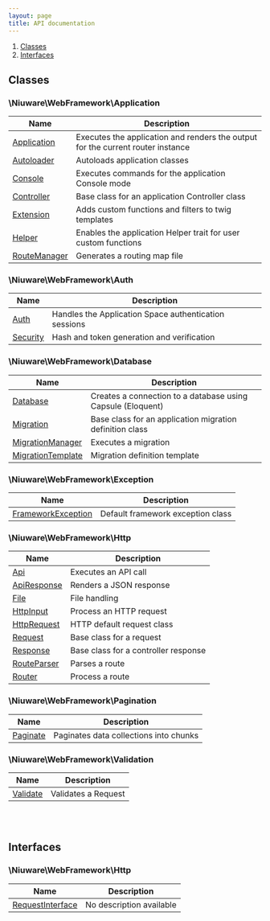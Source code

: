 ```yaml
---
layout: page
title: API documentation
---
```


1. <a href="#classes">Classes</a>   
2. <a href="#interfaces">Interfaces</a>  

<a name="classes">
<h2>Classes</h2>
<h3 id="Niuware_WebFramework_Application">\Niuware\WebFramework\Application</h3>
<table class="styled">
    <thead>
    <tr>
        <th>Name</th>
        <th>Description</th>
    </tr>
    </thead>
    <tbody>
    <tr>
        <td>
        <a href="../classes/Niuware_WebFramework_Application_Application.html">Application</a>
        </td>
        <td>Executes the application and renders the output for the current router instance</td>
    </tr>
    <tr>
        <td>
        <a href="../classes/Niuware_WebFramework_Application_Autoloader.html">Autoloader</a>
        </td>
        <td>Autoloads application classes</td>
    </tr>
    <tr>
        <td>
        <a href="../classes/Niuware_WebFramework_Application_Console.html">Console</a>
        </td>
        <td>Executes commands for the application Console mode</td>
    </tr>
    <tr>
        <td>
        <a href="../classes/Niuware_WebFramework_Application_Controller.html">Controller</a>
        </td>
        <td>Base class for an application Controller class</td>
    </tr>
    <tr>
        <td>
        <a href="../classes/Niuware_WebFramework_Application_Extension.html">Extension</a>
        </td>
        <td>Adds custom functions and filters to twig templates</td>
    </tr>
    <tr>
        <td>
        <a href="../classes/Niuware_WebFramework_Application_Helper.html">Helper</a>
        </td>
        <td>Enables the application Helper trait for user custom functions</td>
    </tr>
    <tr>
        <td>
        <a href="../classes/Niuware_WebFramework_Application_RouteManager.html">RouteManager</a>
        </td>
        <td>Generates a routing map file</td>
    </tr>
    </tbody>
</table>

<h3 id="Niuware_WebFramework_Auth">\Niuware\WebFramework\Auth</h3>
<table class="styled">
    <thead>
    <tr>
        <th>Name</th>
        <th>Description</th>
    </tr>
    </thead>
    <tbody>
    <tr>
        <td>
        <a href="../classes/Niuware_WebFramework_Auth_Auth.html">Auth</a>
        </td>
        <td>Handles the Application Space authentication sessions</td>
    </tr>
    <tr>
        <td>
        <a href="../classes/Niuware_WebFramework_Auth_Security.html">Security</a>
        </td>
        <td>Hash and token generation and verification</td>
    </tr>
    </tbody>
</table>

<h3 id="Niuware_WebFramework_Database">\Niuware\WebFramework\Database</h3>
<table class="styled">
    <thead>
    <tr>
        <th>Name</th>
        <th>Description</th>
    </tr>
    </thead>
    <tbody>
    <tr>
        <td>
        <a href="../classes/Niuware_WebFramework_Database_Database.html">Database</a>
        </td>
        <td>Creates a connection to a database using Capsule (Eloquent)</td>
    </tr>
    <tr>
        <td>
        <a href="../classes/Niuware_WebFramework_Database_Migration.html">Migration</a>
        </td>
        <td>Base class for an application migration definition class</td>
    </tr>
    <tr>
        <td>
        <a href="../classes/Niuware_WebFramework_Database_MigrationManager.html">MigrationManager</a>
        </td>
        <td>Executes a migration</td>
    </tr>
    <tr>
        <td>
        <a href="../classes/Niuware_WebFramework_Database_MigrationTemplate.html">MigrationTemplate</a>
        </td>
        <td>Migration definition template</td>
    </tr>
    </tbody>
</table>

<h3 id="Niuware_WebFramework_Exception">\Niuware\WebFramework\Exception</h3>
<table class="styled">
    <thead>
    <tr>
        <th>Name</th>
        <th>Description</th>
    </tr>
    </thead>
    <tbody>
    <tr>
        <td>
        <a href="../classes/Niuware_WebFramework_Exception_FrameworkException.html">FrameworkException</a>
        </td>
        <td>Default framework exception class</td>
    </tr>
    </tbody>
</table>

<h3 id="Niuware_WebFramework_Http">\Niuware\WebFramework\Http</h3>
<table class="styled">
    <thead>
    <tr>
        <th>Name</th>
        <th>Description</th>
    </tr>
    </thead>
    <tbody>
    <tr>
        <td>
        <a href="../classes/Niuware_WebFramework_Http_Api.html">Api</a>
        </td>
        <td>Executes an API call</td>
    </tr>
    <tr>
        <td>
        <a href="../classes/Niuware_WebFramework_Http_ApiResponse.html">ApiResponse</a>
        </td>
        <td>Renders a JSON response</td>
    </tr>
    <tr>
        <td>
        <a href="../classes/Niuware_WebFramework_Http_File.html">File</a>
        </td>
        <td>File handling</td>
    </tr>
    <tr>
        <td>
        <a href="../classes/Niuware_WebFramework_Http_HttpInput.html">HttpInput</a>
        </td>
        <td>Process an HTTP request</td>
    </tr>
    <tr>
        <td>
        <a href="../classes/Niuware_WebFramework_Http_HttpRequest.html">HttpRequest</a>
        </td>
        <td>HTTP default request class</td>
    </tr>
    <tr>
        <td>
        <a href="../classes/Niuware_WebFramework_Http_Request.html">Request</a>
        </td>
        <td>Base class for a request</td>
    </tr>
    <tr>
        <td>
        <a href="../classes/Niuware_WebFramework_Http_Response.html">Response</a>
        </td>
        <td>Base class for a controller response</td>
    </tr>
    <tr>
        <td>
        <a href="../classes/Niuware_WebFramework_Http_RouteParser.html">RouteParser</a>
        </td>
        <td>Parses a route</td>
    </tr>
    <tr>
        <td>
        <a href="../classes/Niuware_WebFramework_Http_Router.html">Router</a>
        </td>
        <td>Process a route</td>
    </tr>
    </tbody>
</table>

<h3 id="Niuware_WebFramework_Pagination">\Niuware\WebFramework\Pagination</h3>
<table class="styled">
    <thead>
    <tr>
        <th>Name</th>
        <th>Description</th>
    </tr>
    </thead>
    <tbody>
    <tr>
        <td>
        <a href="../classes/Niuware_WebFramework_Pagination_Paginate.html">Paginate</a>
        </td>
        <td>Paginates data collections into chunks</td>
    </tr>
    </tbody>
</table>

<h3 id="Niuware_WebFramework_Validation">\Niuware\WebFramework\Validation</h3>
<table class="styled">
    <thead>
    <tr>
        <th>Name</th>
        <th>Description</th>
    </tr>
    </thead>
    <tbody>
    <tr>
        <td>
        <a href="../classes/Niuware_WebFramework_Validation_Validate.html">Validate</a>
        </td>
        <td>Validates a Request</td>
    </tr>
    </tbody>
</table>

<br/>
<br/>

<a name="interfaces">
<h2>Interfaces</h2>

<h3 id="Niuware_WebFramework_Http">\Niuware\WebFramework\Http</h3>
<table class="styled">
    <thead>
    <tr>
        <th>Name</th>
        <th>Description</th>
    </tr>
    </thead>
    <tbody>
    <tr>
        <td>
        <a href="../interfaces/Niuware_WebFramework_Http_RequestInterface.html">RequestInterface</a>
        </td>
        <td>
        <span class="unavailable">No description available</span>
        </td>
    </tr>
    </tbody>
</table>